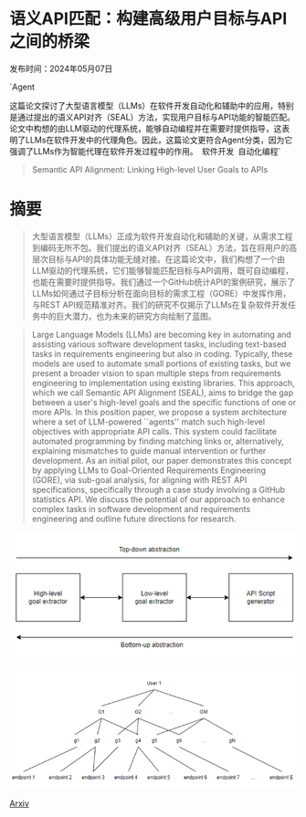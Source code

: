 # 语义API匹配：构建高级用户目标与API之间的桥梁

发布时间：2024年05月07日

`Agent

这篇论文探讨了大型语言模型（LLMs）在软件开发自动化和辅助中的应用，特别是通过提出的语义API对齐（SEAL）方法，实现用户目标与API功能的智能匹配。论文中构想的由LLM驱动的代理系统，能够自动编程并在需要时提供指导，这表明了LLMs在软件开发中的代理角色。因此，这篇论文更符合Agent分类，因为它强调了LLMs作为智能代理在软件开发过程中的作用。` `软件开发` `自动化编程`

> Semantic API Alignment: Linking High-level User Goals to APIs

# 摘要

> 大型语言模型（LLMs）正成为软件开发自动化和辅助的关键，从需求工程到编码无所不包。我们提出的语义API对齐（SEAL）方法，旨在将用户的高层次目标与API的具体功能无缝对接。在这篇论文中，我们构想了一个由LLM驱动的代理系统，它们能够智能匹配目标与API调用，既可自动编程，也能在需要时提供指导。我们通过一个GitHub统计API的案例研究，展示了LLMs如何通过子目标分析在面向目标的需求工程（GORE）中发挥作用，与REST API规范精准对齐。我们的研究不仅揭示了LLMs在复杂软件开发任务中的巨大潜力，也为未来的研究方向绘制了蓝图。

> Large Language Models (LLMs) are becoming key in automating and assisting various software development tasks, including text-based tasks in requirements engineering but also in coding. Typically, these models are used to automate small portions of existing tasks, but we present a broader vision to span multiple steps from requirements engineering to implementation using existing libraries. This approach, which we call Semantic API Alignment (SEAL), aims to bridge the gap between a user's high-level goals and the specific functions of one or more APIs.
  In this position paper, we propose a system architecture where a set of LLM-powered ``agents'' match such high-level objectives with appropriate API calls. This system could facilitate automated programming by finding matching links or, alternatively, explaining mismatches to guide manual intervention or further development.
  As an initial pilot, our paper demonstrates this concept by applying LLMs to Goal-Oriented Requirements Engineering (GORE), via sub-goal analysis, for aligning with REST API specifications, specifically through a case study involving a GitHub statistics API. We discuss the potential of our approach to enhance complex tasks in software development and requirements engineering and outline future directions for research.

![语义API匹配：构建高级用户目标与API之间的桥梁](../../../paper_images/2405.04236/modules_tmp.png)

![语义API匹配：构建高级用户目标与API之间的桥梁](../../../paper_images/2405.04236/abstraction.png)

[Arxiv](https://arxiv.org/abs/2405.04236)